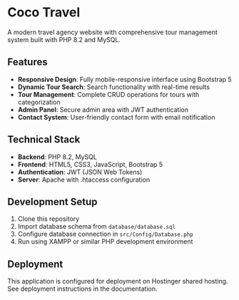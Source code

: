 # Coco Travel

A modern travel agency website with comprehensive tour management system built with PHP 8.2 and MySQL.

## Features

- **Responsive Design**: Fully mobile-responsive interface using Bootstrap 5
- **Dynamic Tour Search**: Search functionality with real-time results
- **Tour Management**: Complete CRUD operations for tours with categorization
- **Admin Panel**: Secure admin area with JWT authentication
- **Contact System**: User-friendly contact form with email notification

## Technical Stack

- **Backend**: PHP 8.2, MySQL
- **Frontend**: HTML5, CSS3, JavaScript, Bootstrap 5
- **Authentication**: JWT (JSON Web Tokens)
- **Server**: Apache with .htaccess configuration

## Development Setup

1. Clone this repository
2. Import database schema from `database/database.sql`
3. Configure database connection in `src/Config/Database.php`
4. Run using XAMPP or similar PHP development environment

## Deployment

This application is configured for deployment on Hostinger shared hosting.
See deployment instructions in the documentation.